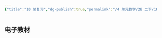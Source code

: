 ```yaml
---
{"title":"10 总复习","dg-publish":true,"permalink":"/4 单元教学/2B 二下/10 总复习/","dgPassFrontmatter":true,"noteIcon":""}
---
```




## 电子教材

